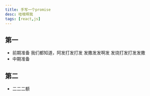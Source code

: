 ```yaml
---
title: 手写一个promise
desc: 哇哦啊我
tags: [react,js]
---
```


## 第一
- 前期准备
我们都知道，阿发打发打发 发撒发发啊发
发烧打发打发发撒
- 中期准备
<!-- more -->
## 第二
- 二二二额